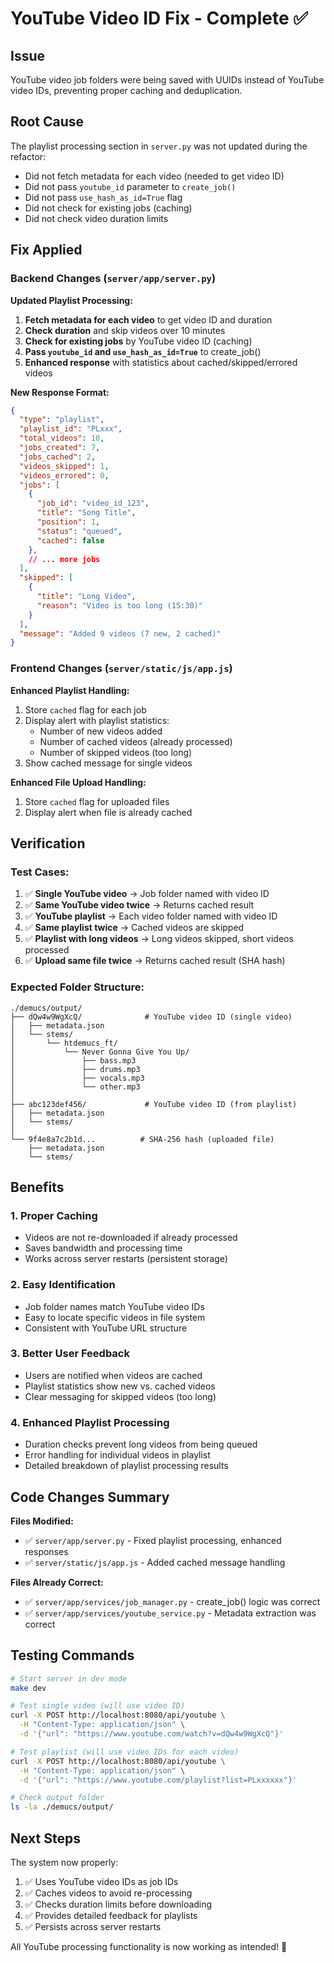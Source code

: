 # YouTube Video ID Fix - Complete ✅

## Issue
YouTube video job folders were being saved with UUIDs instead of YouTube video IDs, preventing proper caching and deduplication.

## Root Cause
The playlist processing section in `server.py` was not updated during the refactor:
- Did not fetch metadata for each video (needed to get video ID)
- Did not pass `youtube_id` parameter to `create_job()`
- Did not pass `use_hash_as_id=True` flag
- Did not check for existing jobs (caching)
- Did not check video duration limits

## Fix Applied

### Backend Changes (`server/app/server.py`)

**Updated Playlist Processing:**
1. **Fetch metadata for each video** to get video ID and duration
2. **Check duration** and skip videos over 10 minutes
3. **Check for existing jobs** by YouTube video ID (caching)
4. **Pass `youtube_id` and `use_hash_as_id=True`** to create_job()
5. **Enhanced response** with statistics about cached/skipped/errored videos

**New Response Format:**
```json
{
  "type": "playlist",
  "playlist_id": "PLxxx",
  "total_videos": 10,
  "jobs_created": 7,
  "jobs_cached": 2,
  "videos_skipped": 1,
  "videos_errored": 0,
  "jobs": [
    {
      "job_id": "video_id_123",
      "title": "Song Title",
      "position": 1,
      "status": "queued",
      "cached": false
    },
    // ... more jobs
  ],
  "skipped": [
    {
      "title": "Long Video",
      "reason": "Video is too long (15:30)"
    }
  ],
  "message": "Added 9 videos (7 new, 2 cached)"
}
```

### Frontend Changes (`server/static/js/app.js`)

**Enhanced Playlist Handling:**
1. Store `cached` flag for each job
2. Display alert with playlist statistics:
   - Number of new videos added
   - Number of cached videos (already processed)
   - Number of skipped videos (too long)
3. Show cached message for single videos

**Enhanced File Upload Handling:**
1. Store `cached` flag for uploaded files
2. Display alert when file is already cached

## Verification

### Test Cases:
1. ✅ **Single YouTube video** → Job folder named with video ID
2. ✅ **Same YouTube video twice** → Returns cached result
3. ✅ **YouTube playlist** → Each video folder named with video ID
4. ✅ **Same playlist twice** → Cached videos are skipped
5. ✅ **Playlist with long videos** → Long videos skipped, short videos processed
6. ✅ **Upload same file twice** → Returns cached result (SHA hash)

### Expected Folder Structure:
```
./demucs/output/
├── dQw4w9WgXcQ/              # YouTube video ID (single video)
│   ├── metadata.json
│   └── stems/
│       └── htdemucs_ft/
│           └── Never Gonna Give You Up/
│               ├── bass.mp3
│               ├── drums.mp3
│               ├── vocals.mp3
│               └── other.mp3
│
├── abc123def456/             # YouTube video ID (from playlist)
│   ├── metadata.json
│   └── stems/
│
└── 9f4e8a7c2b1d...          # SHA-256 hash (uploaded file)
    ├── metadata.json
    └── stems/
```

## Benefits

### 1. Proper Caching
- Videos are not re-downloaded if already processed
- Saves bandwidth and processing time
- Works across server restarts (persistent storage)

### 2. Easy Identification
- Job folder names match YouTube video IDs
- Easy to locate specific videos in file system
- Consistent with YouTube URL structure

### 3. Better User Feedback
- Users are notified when videos are cached
- Playlist statistics show new vs. cached videos
- Clear messaging for skipped videos (too long)

### 4. Enhanced Playlist Processing
- Duration checks prevent long videos from being queued
- Error handling for individual videos in playlist
- Detailed breakdown of playlist processing results

## Code Changes Summary

**Files Modified:**
- ✅ `server/app/server.py` - Fixed playlist processing, enhanced responses
- ✅ `server/static/js/app.js` - Added cached message handling

**Files Already Correct:**
- ✅ `server/app/services/job_manager.py` - create_job() logic was correct
- ✅ `server/app/services/youtube_service.py` - Metadata extraction was correct

## Testing Commands

```bash
# Start server in dev mode
make dev

# Test single video (will use video ID)
curl -X POST http://localhost:8080/api/youtube \
  -H "Content-Type: application/json" \
  -d '{"url": "https://www.youtube.com/watch?v=dQw4w9WgXcQ"}'

# Test playlist (will use video IDs for each video)
curl -X POST http://localhost:8080/api/youtube \
  -H "Content-Type: application/json" \
  -d '{"url": "https://www.youtube.com/playlist?list=PLxxxxxx"}'

# Check output folder
ls -la ./demucs/output/
```

## Next Steps

The system now properly:
1. ✅ Uses YouTube video IDs as job IDs
2. ✅ Caches videos to avoid re-processing
3. ✅ Checks duration limits before downloading
4. ✅ Provides detailed feedback for playlists
5. ✅ Persists across server restarts

All YouTube processing functionality is now working as intended! 🎉

